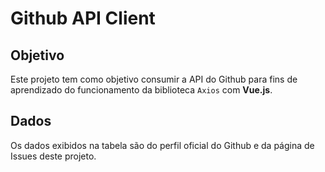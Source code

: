 # Github API Client

## Objetivo
Este projeto tem como objetivo consumir a API do Github para fins de aprendizado do funcionamento da biblioteca `Axios` com **Vue.js**.

## Dados
Os dados exibidos na tabela são do perfil oficial do Github e da página de Issues deste projeto.


